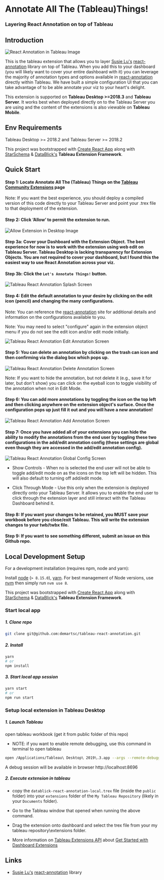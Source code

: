 # Annotate All The (Tableau)Things!
### Layering React Annotation on top of Tableau

## Introduction

![React Annotation in Tableau Image](./docs/D1-Annotations.gif)

This is the tableau extension that allows you to layer [Susie Lu's](https://twitter.com/datatoviz?lang=en) [react-annotation](https://react-annotation.susielu.com/) library on top of Tableau. When you add this to your dashboard (you will likely want to cover your entire dashboard with it) you can leverage the majority of annotation types and options available in [react-annotation](https://react-annotation.susielu.com/) directly within Tableau. We have built a simple configuration UI that you can take advantage of to be able annotate your viz to your heart's delight. 

This extension is supported on **Tableau Desktop >=2018.3** and **Tableau Server**. It works best when deployed directly on to the Tableau Server you are using and the content of the extensions is also viewable on **Tableau Mobile**.

## Env Requirements
Tableau Desktop >= 2018.2 and Tableau Server >= 2018.2

This project was bootstrapped with [Create React App](https://github.com/facebook/create-react-app) along with [StarSchema](https://starschema.com/) & [DataBlick's](https://www.datablick.com/) **Tableau Extension Framework**.

## Quick Start
#### Step 1: Locate Annotate All The (Tableau) Things on the [Tableau Community Extensions](https://tableau.github.io/extensions-api/community/) page

Note: If you want the best experience, you should deploy a compiled version of this code directly to your Tableau Server and point your .trex file to that deployment of the extension. 

#### Step 2: Click ‘Allow’ to permit the extension to run.

![Allow Extension in Desktop Image](./docs/Allow-extension.png)

#### Step 3a: Cover your Dashboard with the Extension Object. The best experience for now is to work with the extension using web edit on Tableau Server. Tableau Desktop is lacking transparency for Extension Objects. You are not required to cover your dashboard, but I found this the easiest way to use React Annotation across your viz. 

#### Step 3b: Click the `Let's Annotate Things!` button. 

![Tableau React Annotation Splash Screen](./docs/Cover-Dashboard.png)

#### Step 4: Edit the default annotation to your desire by clicking on the edit icon (pencil) and changing the many configurations. 

Note: You can reference the [react-annotation](https://react-annotation.susielu.com/) site for additional details and information on the configurations available to you.

Note: You may need to select "configure" again in the extension object menu if you do not see the edit icon and/or edit mode initially. 

![Tableau React Annotation Edit Annotation Screen](./docs/Edit-Annotation.png)

#### Step 5: You can delete an annotation by clicking on the trash can icon and then confirming via the dialog box which pops up. 

![Tableau React Annotation Delete Annotation Screen](./docs/Delete-Annotation.png)

Note: If you want to hide the annotation, but not delete it (e.g., save it for later, but don't show) you can click on the eyeball icon to toggle visibility of the annotation when not in Edit Mode. 

#### Step 6: You can add more annotations by toggling the icon on the top left and then clicking anywhere on the extension object's surface. Once the configuration pops up just fill it out and you will have a new annotation!

![Tableau React Annotation Add Annotation Screen](./docs/Add-Annotation.png)

#### Step 7: Once you have added all of your extensions you can hide the ability to modify the annotations from the end user by toggling these two configurations in the add/edit annotation config (these settings are global even though they are accessed in the add/edit annotation config).

![Tableau React Annotation Global Config Screen](./docs/Global-Config.png)

* Show Controls - When no is selected the end user will not be able to toggle add/edit mode on as the icons on the top left will be hidden. This will also default to turning off add/edit mode. 

* Click Through Mode - Use this only when the extension is deployed directly onto your Tableau Server. It allows you to enable the end user to click through the extension layer and still interact with the Tableau Dashboard behind it. 

#### Step 8: If you want your changes to be retained, you **MUST** save your workbook before you close/exit Tableau. This will write the extension changes to your twb/twbx file. 

#### Step 9: If you want to see something different, submit an issue on this Github repo. 

## Local Development Setup
For a development installation (requires npm, node and yarn):

Install [node](https://nodejs.org/en/download/package-manager/) (`> 8.15.0`), [yarn](https://yarnpkg.com/en/docs/install). For best management of Node versions, use [nvm](https://github.com/creationix/nvm)
then simply run `nvm use 8`.

This project was bootstrapped with [Create React App](https://github.com/facebook/create-react-app) along with [StarSchema](https://starschema.com/) & [DataBlick's](https://www.datablick.com/) **Tableau Extension Framework**.

### Start local app
##### 1. Clone repo
```sh
git clone git@github.com:demartsc/tableau-react-annotation.git
```

##### 2. Install
```sh
yarn
# or
npm install
```

##### 3. Start local app session
```sh
yarn start
# or
npm run start
```

### Setup local extension in Tableau Desktop
##### 1. Launch Tableau
open tableau workbook (get it from public folder of this repo)
- NOTE: if you want to enable remote debugging, use this command in terminal to open tableau

```sh
open /Applications/Tableau\ Desktop\ 2019\.3.app --args --remote-debugging-port=8696
```

A debug session will be available in browser http://localhost:8696

##### 2. Execute extension in tableau

- copy the `datablick-react-annotation-local.trex` file (inside the `public` folder) into your `extensions` folder of the `My Tableau Repository` (likely in your `Documents` folder).

- Go to the Tableau window that opened when running the above command.

- Drag the extension onto dashboard and select the trex file from your my tableau repository\extensions folder.

- More information on [Tableau Extensions API](https://tableau.github.io/extensions-api/#) about [Get Started with Dashboard Extensions
](https://tableau.github.io/extensions-api/docs/trex_getstarted.html)

## Links
- [Susie Lu's](https://twitter.com/datatoviz?lang=en) [react-annotation](https://react-annotation.susielu.com/) library
